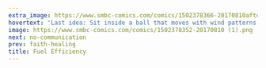 ```yaml
---
extra_image: https://www.smbc-comics.com/comics/1502378366-20170810after (1).png
hovertext: 'Last idea: Sit inside a ball that moves with wind patterns and just regularly check to see if you''re at your destination yet.'
image: https://www.smbc-comics.com/comics/1502378352-20170810 (1).png
next: no-communication
prev: faith-healing
title: Fuel Efficiency
---
```

